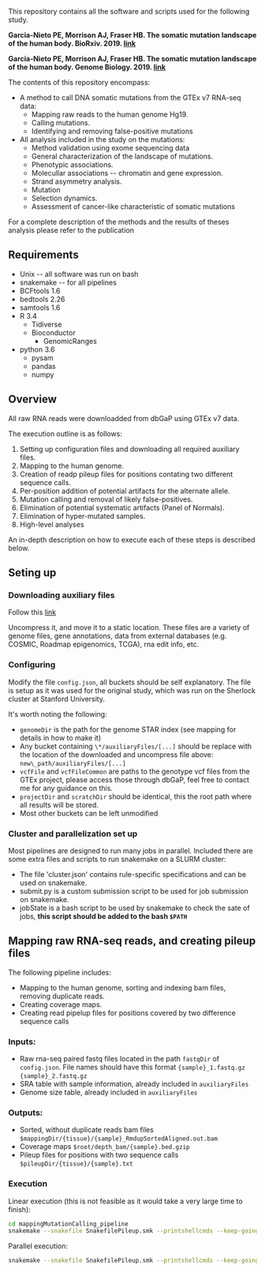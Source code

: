 This repository contains all the software and scripts used for the following study.

**Garcia-Nieto PE, Morrison AJ, Fraser HB. The somatic mutation landscape of the human body. BioRxiv. 2019. [link](https://www.biorxiv.org/content/10.1101/668624v1)**

**Garcia-Nieto PE, Morrison AJ, Fraser HB. The somatic mutation landscape of the human body. Genome Biology. 2019. [link](https://www.biorxiv.org/content/10.1101/668624v1)**

The contents of this repository encompass:
- A method to call DNA somatic mutations from the GTEx v7 RNA-seq data:
    - Mapping raw reads to the human genome Hg19.
    - Calling mutations.
    - Identifying and removing false-positive mutations
- All analysis included in the study on the mutations:
    - Method validation using exome sequencing data
    - General characterization of the landscape of mutations.
    - Phenotypic associations.
    - Molecullar associations -- chromatin and gene expression.
    - Strand asymmetry analysis.
    - Mutation
    - Selection dynamics.
    - Assessment of cancer-like characteristic of somatic mutations
    
For a complete description of the methods and the results of theses analysis please refer to the publication

## Requirements
- Unix -- all software was run on bash
- snakemake -- for all pipelines
- BCFtools 1.6
- bedtools 2.26
- samtools 1.6
- R 3.4
    - Tidiverse
    - Bioconductor
        - GenomicRanges
- python 3.6
    - pysam
    - pandas
    - numpy

## Overview

All raw RNA reads were downloadded from dbGaP using GTEx v7 data. 

The execution outline is as follows:

1. Setting up configuration files and downloading all required auxiliary files.
2. Mapping to the human genome.
3. Creation of readp pileup files for positions contating two different sequence calls.
3. Per-position addition of potential artifacts for the alternate allele.
4. Mutation calling and removal of likely false-positives.
5. Elimination of potential systematic artifacts (Panel of Normals).
6. Elimination of hyper-mutated samples.
7. High-level analyses

An in-depth description on how to execute each of these steps is described below.

## Seting up 

### Downloading auxiliary files

Follow this [link](https://drive.google.com/a/stanford.edu/file/d/1v9ZIfkMmi7q8yh_lkn2BHFB4XDYxsERx/view?usp=sharing)

Uncompress it, and move it to a static location. These files are a variety of genome files, gene annotations, data from external databases (e.g. COSMIC, Roadmap epigenomics, TCGA), rna edit info, etc.

### Configuring

Modify the file `config.json`, all buckets should be self explanatory. The file is setup as it was used for the original study, which was run on the Sherlock cluster at Stanford University.

It's worth noting the following:

- `genomeDir` is the path for the genome STAR index (see mapping for details in how to make it)
- Any bucket containing `\*/auxiliaryFiles/[...]` should be replace with the location of the downloaded and uncompress file above: `new\_path/auxiliaryFiles/[...]`
- `vcfFile` and `vcfFileCommon` are paths to the genotype vcf files from the GTEx project, please access those through dbGaP, feel free to contact me for any guidance on this.
- `projectDir` and `scratchDir` should be identical, this the root path where all results will be stored.
- Most other buckets can be left unmodified

### Cluster and parallelization set up

Most pipelines are designed to run many jobs in parallel. Included there are some extra files and scripts to run snakemake on a SLURM cluster:


- The file 'cluster.json' contains rule-specific specifications and can be used on snakemake.
- submit.py is a custom submission script to be used for job submission on snakemake.
- jobState is a bash script to be used by snakemake to check the sate of jobs, **this script should be added to the bash `$PATH`**


## Mapping raw RNA-seq reads, and creating pileup files

The following pipeline includes:
- Mapping to the human genome, sorting and indexing bam files, removing duplicate reads.
- Creating coverage maps.
- Creating read pipelup files for positions covered by two difference sequence calls

### Inputs:
- Raw rna-seq paired fastq files located in the path `fastqDir` of `config.json`. File names should have this format `{sample}_1.fastq.gz` `{sample}_2.fastq.gz`
- SRA table with sample information, already included in `auxiliaryFiles`
- Genome size table, already included in `auxiliaryFiles`

### Outputs:
- Sorted, without duplicate reads bam files `$mappingDir/{tissue}/{sample}_RmdupSortedAligned.out.bam`
- Coverage maps `$root/depth_bam/{sample}.bed.gzip`
- Pileup files for positions with two sequence calls `$pileupDir/{tissue}/{sample}.txt`

### Execution

Linear execution (this is not feasible as it would take a very large time to finish):
```bash
cd mappingMutationCalling_pipeline
snakemake --snakefile SnakefilePileup.smk --printshellcmds --keep-going --restart-times 2 
```

Parallel execution:
```bash
snakemake --snakefile SnakefilePileup.smk --printshellcmds --keep-going --max-jobs-per-second 3 --max-status-checks-per-second 0.016 --nolock --restart-times 2 --cluster-config ../cluster.json --cluster-status jobState --jobs 500 --cluster "../submit.py"
```
